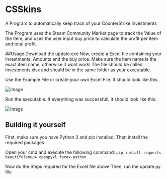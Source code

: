 # CSSkins

A Program to automatically keep track of your CounterStrike Investments

The Program uses the Steam Community Market page to track the Value of the Item, and uses the user input buy price to calculate the profit per item and total profit.


##Usage
Download the update.exe
Now, create a Excel file containing your investments, Amounts and the buy price. Make sure the item name is the exact item name, otherwise it wont work!
The file should be called Investments.xlsx and should be in the same folder as your executable.

Use the Example File or create your own Excel File. It should look like this:

![image](https://user-images.githubusercontent.com/91871891/229320140-3243f65e-8bda-485e-94af-a21a0ee247d3.png)

Run the executable. If everything was successfull, it should look like this: 

![image](https://user-images.githubusercontent.com/91871891/229320210-ceed2509-c01e-4df2-b6d3-d82cc391f303.png)


## Building it yourself
First, make sure you have Python 3 and pip installed.
Then install the required packages

Open your cmd and execute the following command:
`pip install requests beautifulsoup4 openpyxl forex-python`

Now do the Steps required for the Excel file above
Then, run the update.py file
